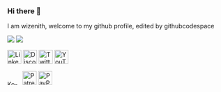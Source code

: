 ### Hi there 👋

I am wizenith, welcome to my github profile, edited by githubcodespace

[![](https://img.shields.io/badge/-@wizneithc-%231DA1F2?style=flat-square&logo=twitter&logoColor=ffffff)](https://twitter.com/@wizenithc)
[![](https://img.shields.io/badge/-@wizneithc-%23181717?style=flat-square&logo=github)](https://github.com/wizenith?tab=repositories)

<p align="left">
<a href="https://www.linkedin.com/in/bill-chang-1a264117/"><img alt="LinkedIn" title="LinkedIn" height="32" width="32" src="https://raw.githubusercontent.com/peterthehan/peterthehan/master/assets/linkedin.svg"></a>
  <a href="https://discord.gg/RVHhHrB8"><img alt="Discord - Miku#0039" title="Discord - Miku#0039" height="32" width="32" src="https://raw.githubusercontent.com/peterthehan/peterthehan/master/assets/discord.svg"></a>
  <!-- <a href="https://facebook.com/billxajo"><img alt="Facebook" title="Facebook" height="32" width="32" src="https://raw.githubusercontent.com/peterthehan/peterthehan/master/assets/facebook.svg"></a> -->
  <!-- <a href="https://imgur.com/user/PeterTheHan"><img alt="Imgur" title="Imgur" height="32" width="32" src="https://raw.githubusercontent.com/peterthehan/peterthehan/master/assets/imgur.svg"></a> -->
  <!-- <a href="https://myanimelist.net/profile/PeterTheHan"><img alt="MyAnimeList" title="MyAnimeList" height="32" width="32" src="https://raw.githubusercontent.com/peterthehan/peterthehan/master/assets/myanimelist.svg"></a> -->
  <!-- <a href="https://www.reddit.com/user/wizenith"><img alt="Reddit" title="Reddit" height="32" width="32" src="https://raw.githubusercontent.com/peterthehan/peterthehan/master/assets/reddit.svg"></a> -->
  <!-- <a href="https://open.spotify.com/user/2145isvugpczeo2fgz6khel3y"><img alt="Spotify" title="Spotify" height="32" width="32" src="https://raw.githubusercontent.com/peterthehan/peterthehan/master/assets/spotify.svg"></a> -->
  <!-- <a href="https://twitch.tv/peterthehan"><img alt="Twitch" title="Twitch" height="32" width="32" src="https://raw.githubusercontent.com/peterthehan/peterthehan/master/assets/twitch.svg"></a> -->
  <a href="https://twitter.com/wizenithc"><img alt="Twitter" title="Twitter" height="32" width="32" src="https://raw.githubusercontent.com/peterthehan/peterthehan/master/assets/twitter.svg"></a>
  <a href="https://www.youtube.com/channel/UCzSEnABNI2eNZn0cDM-i4UQ"><img alt="YouTube" title="YouTube" height="32" width="32" src="https://raw.githubusercontent.com/peterthehan/peterthehan/master/assets/youtube.svg"></a>
</p>

<p align="left">
  <a href="https://ko-fi.com/billchang"><img alt="Ko-fi" title="Ko-fi" height="10.5" width="31" src="https://storage.ko-fi.com/cdn/brandasset/logo_white_stroke_small.png"></a>
  <a href="https://www.patreon.com/billchang"><img alt="Patreon" title="Patreon" height="32" width="32" src="https://upload.wikimedia.org/wikipedia/commons/thumb/9/94/Patreon_logo.svg/541px-Patreon_logo.svg.png?20140225173435"></a>
  <a href="https://paypal.me/wizenith"><img alt="PayPal" title="PayPal" height="32" width="32" src="https://upload.wikimedia.org/wikipedia/commons/b/b5/PayPal.svg"></a>
  <!-- <a href="https://venmo.com/peterthehan"><img alt="Venmo" title="Venmo" height="32" width="32" src="https://raw.githubusercontent.com/peterthehan/peterthehan/master/assets/venmo.svg"></a> -->
</p>
<!--
**wizenith/wizenith** is a ✨ _special_ ✨ repository because its `README.md` (this file) appears on your GitHub profile.

Here are some ideas to get you started:

- 🔭 I’m currently working on ...
- 🌱 I’m currently learning ...
- 👯 I’m looking to collaborate on ...
- 🤔 I’m looking for help with ...
- 💬 Ask me about ...
- 📫 How to reach me: ...
- 😄 Pronouns: ...
- ⚡ Fun fact: ...
  -->
